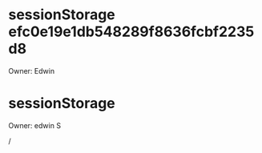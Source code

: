 # sessionStorage efc0e19e1db548289f8636fcbf2235d8

Owner: Edwin

# sessionStorage

Owner: edwin S

/